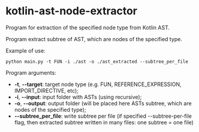 # kotlin-ast-node-extractor

Program for extraction of the specified node type from Kotlin AST.

Program extract subtree of AST, which are nodes of the specified type.

Example of use:
```
python main.py -t FUN -i ./ast -o ./ast_extracted --subtree_per_file
```

Program arguments:
* **-t**, **--target**: target node type (e.g. FUN, REFERENCE_EXPRESSION, IMPORT_DIRECTIVE, etc);
* **-i**, **--input**: input folder with ASTs (using recursive);
* **-o**, **--output**: output folder (will be placed here ASTs subtree, which are nodes of the specified type);
* **--subtree_per_file**: write subtree per file (if specified --subtree-per-file flag, then extracted subtree written in many files: one subtree = one file)
